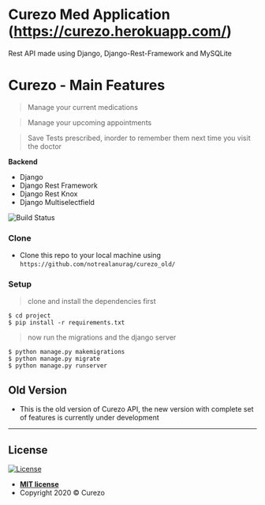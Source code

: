 # Curezo Med Application (https://curezo.herokuapp.com/)

Rest API made using Django, Django-Rest-Framework and MySQLite

# Curezo - Main Features

> Manage your current medications

> Manage your upcoming appointments

> Save Tests prescribed, inorder to remember them next time you visit the doctor

**Backend**

- Django
- Django Rest Framework
- Django Rest Knox
- Django Multiselectfield

![Build Status](http://img.shields.io/travis/badges/badgerbadgerbadger.svg?style=flat-square)


### Clone

- Clone this repo to your local machine using `https://github.com/notrealanurag/curezo_old/`

### Setup

> clone and install the dependencies first

```shell
$ cd project
$ pip install -r requirements.txt
```

> now run the migrations and the django server

```shell
$ python manage.py makemigrations
$ python manage.py migrate
$ python manage.py runserver
```


## Old Version

- This is the old version of Curezo API, the new version with complete set of features is currently under development

---

## License

[![License](http://img.shields.io/:license-mit-blue.svg?style=flat-square)](http://badges.mit-license.org)

- **[MIT license](http://opensource.org/licenses/mit-license.php)**
- Copyright 2020 © Curezo
